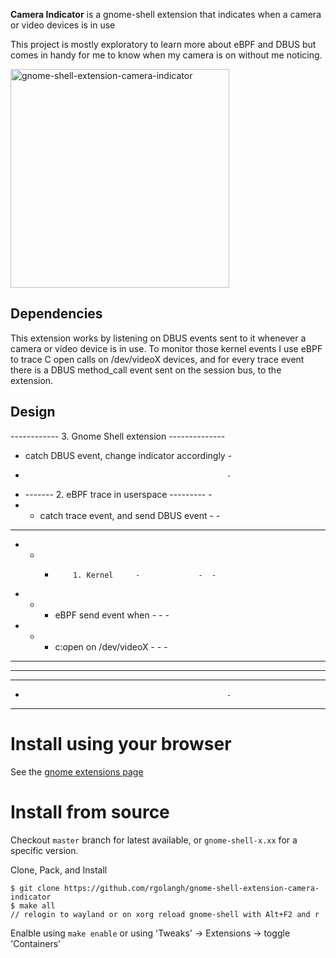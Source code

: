 **Camera Indicator** is a gnome-shell extension that indicates when a camera or video devices is in use 

This project is mostly exploratory to learn more about eBPF and DBUS but comes in handy for me to know when 
my camera is on without me noticing.

<p>
  <img src="screenshot.png" width="350" title="gnome-shell-extension-camera-indicator">
</p>

## Dependencies
This extension works by listening on DBUS events sent to it whenever a camera or video device is in use.
To monitor those kernel events I use eBPF to trace C open calls on /dev/videoX devices, and 
for every trace event there is a DBUS method_call event sent on the session bus, to the extension.

## Design
   ------------ 3. Gnome Shell extension --------------
   - catch DBUS event, change indicator accordingly   -
   -                                                  -
   -    ------- 2. eBPF trace in userspace ---------  -
   -    - catch trace event, and send DBUS event   -  -
   -    -    - -----------------------             -  -
   -	-    -         1. Kernel     -             -  -
   -	-    - eBPF send event when  -             -  -
   -	-    - c:open on /dev/videoX -             -  -
   -    -    -------------------------             -  -
   -    -                                          -  - 
   -    --------------------------------------------  -
   -                                                  -
   ----------------------------------------------------
# Install using your browser 

See the [gnome extensions page](https://extensions.gnome.org/extension/TODO/)  

# Install from source

Checkout `master` branch for latest available, or `gnome-shell-x.xx` for a specific version.

Clone, Pack, and Install

```console
$ git clone https://github.com/rgolangh/gnome-shell-extension-camera-indicator
$ make all
// relogin to wayland or on xorg reload gnome-shell with Alt+F2 and r
```

Enalble using `make enable` or using 'Tweaks' -> Extensions -> toggle 'Containers'

